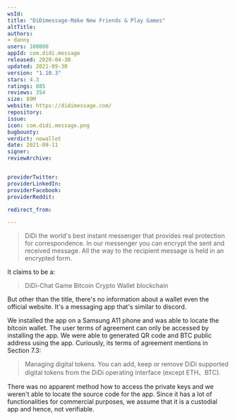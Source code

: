 ```yaml
---
wsId: 
title: "DiDimessage-Make New Friends & Play Games"
altTitle: 
authors:
- danny
users: 100000
appId: com.didi.message
released: 2020-04-30
updated: 2021-09-30
version: "1.10.3"
stars: 4.3
ratings: 885
reviews: 354
size: 89M
website: https://didimessage.com/
repository: 
issue: 
icon: com.didi.message.png
bugbounty: 
verdict: nowallet
date: 2021-09-11
signer: 
reviewArchive:


providerTwitter: 
providerLinkedIn: 
providerFacebook: 
providerReddit: 

redirect_from:

---
```



> DiDi the world's best instant messenger that provides real protection for correspondence. In our messenger you can encrypt the sent and received message. All the way to the recipient message is held in an encrypted form.


It claims to be a:

> DiDi-Chat Game Bitcoin Crypto Wallet blockchain

But other than the title, there's no information about a wallet even the official website. It's a messaging app that's similar to discord. 

We installed the app on a Samsung A11 phone and was able to locate the bitcoin wallet. The user terms of agreement can only be accessed by installing the app. We were able to generated QR code and BTC public address using the app. Curiously, its terms of agreement mentions in Section 7.3:

> Managing digital tokens. You can add, keep or remove DiDi supported digital tokens from the DiDi operating interface (except ETH、BTC).

There was no apparent method how to access the private keys and we weren't able to locate the source code for the app. Since it has a lot of functionalities for commercial purposes, we assume that it is a custodial app and hence, not verifiable.





